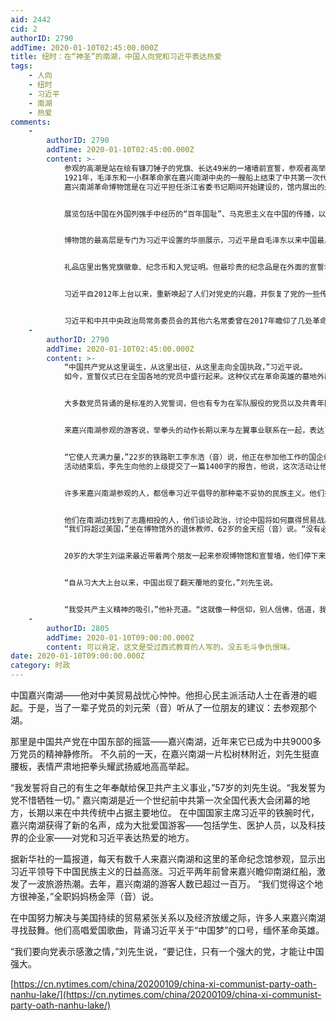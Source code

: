 ```yaml
---
aid: 2442
cid: 2
authorID: 2790
addTime: 2020-01-10T02:45:00.000Z
title: 纽时：在“神圣”的南湖，中国人向党和习近平表达热爱
tags:
    - 人向
    - 纽时
    - 习近平
    - 南湖
    - 热爱
comments:
    -
        authorID: 2790
        addTime: 2020-01-10T02:45:00.000Z
        content: >-
            参观的高潮是站在绘有镰刀锤子的党旗、长达49米的一堵墙前宣誓，参观者高举拳头，背诵对党忠诚的誓词。这个共产党的仪式在习近平领导下重新流行起来，习近平同时担任着中共总书记的职务。
            1921年，毛泽东和一小群革命家在嘉兴南湖中央的一艘船上结束了中共第一次代表大会，这次会议是在嘉兴以东约100公里的上海召开的，被上海的警察打断后，代表们来到嘉兴。在中国，这艘所谓的“红船”家喻户晓。
            嘉兴南湖革命博物馆是在习近平担任浙江省委书记期间开始建设的，馆内展出的是对党史的选择性复述。


            展览包括中国在外国列强手中经历的“百年国耻”、马克思主义在中国的传播，以及毛泽东在1949年成立中华人民共和国的场景。


            博物馆的最高层是专门为习近平设置的华丽展示，习近平是自毛泽东以来中国最具影响力的领导人。里面循环播放着习近平的讲话，墙上用大字涂写着他的口号，包括“实现中华民族伟大复兴”。


            礼品店里出售党旗徽章、纪念币和入党证明。但最珍贵的纪念品是在外面的宣誓墙前拍照。


            习近平自2012年上台以来，重新唤起了人们对党史的兴趣，并恢复了党的一些传统做法，包括宣誓，这是他将中共的支配地位扩大到中国日常生活中去的努力的一部分。批评人士说，习近平正在把中国带回到个人统治的时代，助长了个人崇拜。


            习近平和中共中央政治局常务委员会的其他六名常委曾在2017年瞻仰了几处革命遗址，政治局常委会是中国最高的决策机构。在上海的一个纪念馆，习近平带领常委在一面巨大党旗前背诵了入党誓词。这些政治局委员们肃穆地举起了拳头。
    -
        authorID: 2790
        addTime: 2020-01-10T02:45:00.000Z
        content: >-
            “中国共产党从这里诞生，从这里出征，从这里走向全国执政，”习近平说。
            如今，宣誓仪式已在全国各地的党员中盛行起来。这种仪式在革命英雄的墓地外面、在红军曾经翻越的山顶，以及在党校里经常举行。


            大多数党员背诵的是标准的入党誓词，但也有专为在军队服役的党员以及共青年团成员准备的不同版本的誓词。


            来嘉兴南湖参观的游客说，举拳头的动作长期以来与左翼事业联系在一起，表达了一种韧性和勇气，与中国作为一个超级大国的崛起非常匹配。他们说，当中国面临一系列挑战时，这个仪式给人带来了希望。


            “它使人充满力量，”22岁的铁路职工李东浩（音）说，他正在参加他工作的国企组织的一次爱国主义教育活动。他和一小群穿着同样的白衬衫、胸前别着党旗徽章的同事，在宣誓墙前将一面红旗展开，进行了宣誓。
            活动结束后，李先生向他的上级提交了一篇1400字的报告，他说，这次活动让他领略了“红船精神”的真正涵义。“红船精神”是习近平和其他中共领导人鼓励群众效仿党的创始人的干劲时所使用的词汇之一。


            许多来嘉兴南湖参观的人，都信奉习近平倡导的那种毫不妥协的民族主义。他们把香港的反政府抗议者视为暴徒；热情支持中国在南海的军事建设；认为美国正在试图遏制中国的崛起。


            他们在南湖边找到了志趣相投的人，他们谈论政治，讨论中国将如何赢得贸易战。
            “我们将超过美国，”坐在博物馆外的退休教师、62岁的金天绍（音）说。“没有必要争论这个。” 对许多参观者来说，习近平是主要的吸引力。


            20岁的大学生刘运来最近带着两个朋友一起来参观博物馆和宣誓墙，他们停下来试了试虚拟现实眼镜，通过这个眼镜能看到1921年中共一大期间使用的船只的内部。这是刘先生在几周内第二次来参观，他说，因为他想重走习近平走过的路线。


            “自从习大大上台以来，中国出现了翻天覆地的变化，”刘先生说。


            “我受共产主义精神的吸引，”他补充道。“这就像一种信仰，别人信佛，信道，我们信共产主义。”
    -
        authorID: 2805
        addTime: 2020-01-10T09:00:00.000Z
        content: 可以肯定，这文是受过西式教育的人写的。没五毛斗争仇恨味。
date: 2020-01-10T09:00:00.000Z
category: 时政
---
```


中国嘉兴南湖——他对中美贸易战忧心忡忡。他担心民主派活动人士在香港的崛起。于是，当了一辈子党员的刘元荣（音）听从了一位朋友的建议：去参观那个湖。

那里是中国共产党在中国东部的摇篮——嘉兴南湖，近年来它已成为中共9000多万党员的精神静修所。 不久前的一天，在嘉兴南湖一片松树林附近，刘先生挺直腰板，表情严肃地把拳头耀武扬威地高高举起。

“我发誓将自己的有生之年奉献给保卫共产主义事业，”57岁的刘先生说。“我发誓为党不惜牺牲一切。” 嘉兴南湖是近一个世纪前中共第一次全国代表大会闭幕的地方，长期以来在中共传统中占据主要地位。 在中国国家主席习近平的铁腕时代，嘉兴南湖获得了新的名声，成为大批爱国游客——包括学生、医护人员，以及科技界的企业家——对党和习近平表达热爱的地方。

据新华社的一篇报道，每天有数千人来嘉兴南湖和这里的革命纪念馆参观，显示出习近平领导下中国民族主义的日益高涨。习近平两年前曾来嘉兴瞻仰南湖红船，激发了一波旅游热潮。去年，嘉兴南湖的游客人数已超过一百万。 “我们觉得这个地方很神圣，”全职妈妈杨金萍（音）说。

在中国努力解决与美国持续的贸易紧张关系以及经济放缓之际，许多人来嘉兴南湖寻找鼓舞。他们高唱爱国歌曲，背诵习近平关于“中国梦”的口号，缅怀革命英雄。

“我们要向党表示感激之情，”刘先生说，“要记住，只有一个强大的党，才能让中国强大。

[https://cn.nytimes.com/china/20200109/china-xi-communist-party-oath-nanhu-lake/](https://cn.nytimes.com/china/20200109/china-xi-communist-party-oath-nanhu-lake/)
